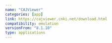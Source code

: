 ```yaml
---
name: "CAJViewer"
categories: [app]
link: https://cajviewer.cnki.net/download.html
compatibility: emulation
versionFrom: "8.1.10"
type: applications
---
```


